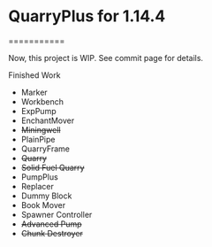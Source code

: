 # QuarryPlus for 1.14.4
===========

Now, this project is WIP. See commit page for details.

Finished Work
* Marker
* Workbench
* ExpPump
* EnchantMover
* ~~Miningwell~~
* PlainPipe
* QuarryFrame
* ~~Quarry~~
* ~~Solid Fuel Quarry~~
* PumpPlus
* Replacer
* Dummy Block
* Book Mover
* Spawner Controller
* ~~Advanced Pump~~
* ~~Chunk Destroyer~~
